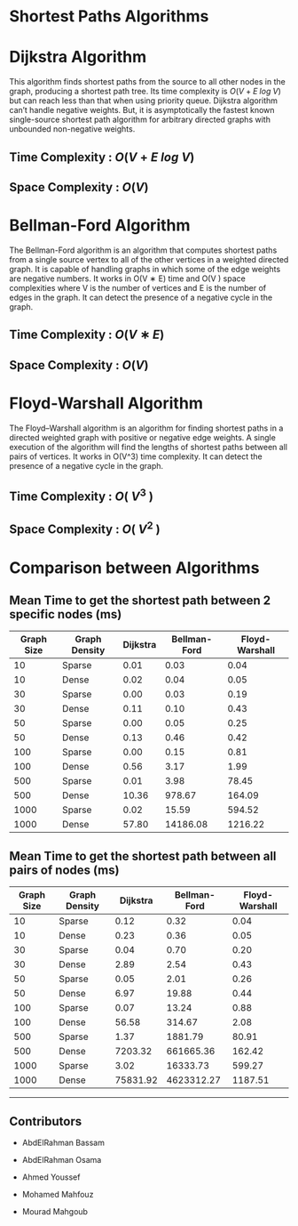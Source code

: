 # Shortest Paths Algorithms

# Dijkstra Algorithm

This algorithm finds shortest paths from the source to all other nodes in the graph, producing a shortest path tree. Its time complexity is $O(V + E\; log\; V)$ but can reach less than that when using priority queue.
Dijkstra algorithm can’t handle negative weights. But, it is asymptotically the fastest known single-source shortest path algorithm for arbitrary directed graphs with unbounded non-negative weights.

## Time Complexity : $O(V + E\; log\; V)$

## Space Complexity : $O(V)$

# Bellman-Ford Algorithm

The Bellman-Ford algorithm is an algorithm that computes shortest paths from a single source vertex to all of the other vertices in a weighted directed graph. 
It is capable of handling graphs in which some of the edge weights are negative numbers. 
It works in O(V ∗ E) time and O(V ) space complexities where V is the number of vertices and E is the number of edges in the graph. It can detect the presence of a negative cycle in the graph.

## Time Complexity : $O(V ∗ E)$

## Space Complexity : $O(V)$

# Floyd-Warshall Algorithm

The Floyd–Warshall algorithm is an algorithm for finding shortest paths in a directed weighted graph with positive or negative edge weights. A single execution of the algorithm will find the lengths of shortest paths between all pairs of vertices.
It works in O(V^3) time complexity. It can detect the presence of a negative cycle in the graph.

## Time Complexity : $O$( $V^3$ )

## Space Complexity : $O$( $V^2$ )
# Comparison between Algorithms

## Mean Time to get the shortest path between 2 specific nodes (ms)

| Graph Size | Graph Density | Dijkstra | Bellman-Ford | Floyd-Warshall |
| --- | --- | --- | --- | --- |
| 10 | Sparse | 0.01 | 0.03 | 0.04 |
| 10 | Dense | 0.02 | 0.04 | 0.05 |
| 30 | Sparse | 0.00 | 0.03 | 0.19 |
| 30 | Dense | 0.11 | 0.10 | 0.43 |
| 50 | Sparse | 0.00 | 0.05 | 0.25 |
| 50 | Dense | 0.13 | 0.46 | 0.42 |
| 100 | Sparse | 0.00 | 0.15 | 0.81 |
| 100 | Dense | 0.56 | 3.17 | 1.99 |
| 500 | Sparse | 0.01 | 3.98 | 78.45 |
| 500 | Dense | 10.36 | 978.67 | 164.09 |
| 1000 | Sparse | 0.02 | 15.59 | 594.52 |
| 1000 | Dense | 57.80 | 14186.08 | 1216.22 |

## Mean Time to get the shortest path between all pairs of nodes (ms)

| Graph Size | Graph Density | Dijkstra | Bellman-Ford | Floyd-Warshall |
| --- | --- | --- | --- | --- |
| 10 | Sparse | 0.12 | 0.32 | 0.04 |
| 10 | Dense | 0.23 | 0.36 | 0.05 |
| 30 | Sparse | 0.04 | 0.70 | 0.20 |
| 30 | Dense | 2.89 | 2.54 | 0.43 |
| 50 | Sparse | 0.05 | 2.01 | 0.26 |
| 50 | Dense | 6.97 | 19.88 | 0.44 |
| 100 | Sparse | 0.07 | 13.24 | 0.88 |
| 100 | Dense | 56.58 | 314.67 | 2.08 |
| 500 | Sparse | 1.37 | 1881.79 | 80.91 |
| 500 | Dense | 7203.32 | 661665.36 | 162.42 |
| 1000 | Sparse | 3.02 | 16333.73 | 599.27 |
| 1000 | Dense | 75831.92 | 4623312.27 | 1187.51 |

---

## Contributors

- AbdElRahman Bassam
    
- AbdElRahman Osama
        
- Ahmed Youssef
        
- Mohamed Mahfouz
        
- Mourad Mahgoub